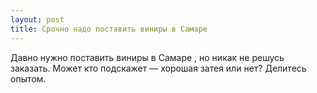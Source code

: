 ```yaml
---
layout: post 
title: Срочно надо поставить виниры в Самаре  
--- 
```

Давно нужно поставить виниры в Самаре , но никак не решусь заказать. Может кто подскажет — хорошая затея или нет? Делитесь опытом.